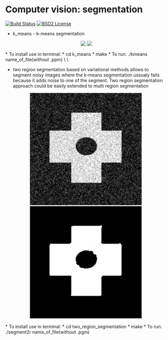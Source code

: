 Computer vision: segmentation
====================================================



[![Build Status](https://travis-ci.org/Dtananaev/k_means.svg?branch=master)](https://travis-ci.org/Dtananaev/k_means)
[![BSD2 License](http://img.shields.io/badge/license-BSD2-brightgreen.svg)](https://github.com/Dtananaev/k_means/blob/master/LICENSE.md) 

* k_means - k-means segmentation 
<p align="center">
  <img src="https://github.com/Dtananaev/k_means/blob/master/pictures/tesla.jpg" width="350"/>
  <img src="https://github.com/Dtananaev/k_means/blob/master/pictures/tesla_clustered.jpg" width="350"/>
</p>
     * To install use in terminal: 
         * cd k_means
         * make
     * To run: ./kmeans name_of_file(without .ppm) \<number of clusters\> \<number of iteration\>
     
     

* two region segmentation based on variational methods allows to segment noisy images where the k-means segmentation ussualy fails because it adds noise to one of the segment. Two region segmentation approach could be easily extended to multi region segmentation
<p align="center">
  <img src="https://github.com/Dtananaev/cv_segmentation/blob/master/pictures/withWholeEasier.jpeg" width="350"/>
  <img src="https://github.com/Dtananaev/cv_segmentation/blob/master/pictures/withWholeEasier_2r.jpeg" width="350"/>
</p>
     * To install use in terminal: 
         * cd two_region_segmentation
         * make
     * To run: ./segment2r name_of_file(without .pgm)
